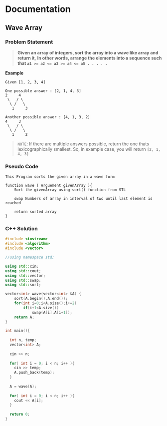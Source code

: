 # Documentation

## Wave Array

### Problem Statement

> **Given an array of integers, sort the array into a wave like array and return it,**
> **In other words, arrange the elements into a sequence such that `a1 >= a2 <= a3 >= a4 <= a5 . . . . .`**

**Example**
```
Given [1, 2, 3, 4]

One possible answer : [2, 1, 4, 3]
2     4
 \   / \
  \ /   \
   1     3

Another possible answer : [4, 1, 3, 2]
4     3
 \   / \
  \ /   \
   1     2

```
> `NOTE`: If there are multiple answers possible, return the one thats lexicographically smallest.
> So, in example case, you will return `[2, 1, 4, 3]`

### Pseudo Code

```
This Program sorts the given array in a wave form

function wave ( Arguement givenArray ){
    Sort the givenArray using sort() function from STL
    
    swap Numbers of array in interval of two until last element is reached
    
    return sorted array
}
```
### C++ Solution

```cpp
#include <iostream>
#include <algorithm>
#include <vector>

//using namespace std;

using std::cin;
using std::cout;
using std::vector;
using std::swap;
using std::sort;

vector<int> wave(vector<int> &A) {
    sort(A.begin(),A.end());
    for(int i=0;i<A.size();i+=2)
        if(i+1<A.size())
            swap(A[i],A[i+1]);
    return A;
}

int main(){
  
  int n, temp;
  vector<int> A;
  
  cin >> n;
  
  for( int i = 0; i < n; i++ ){
    cin >> temp;
    A.push_back(temp);
  }
  
  A = wave(A);
  
  for( int i = 0; i < n; i++ ){
    cout << A[i];
  }
  
  return 0;
}
```

